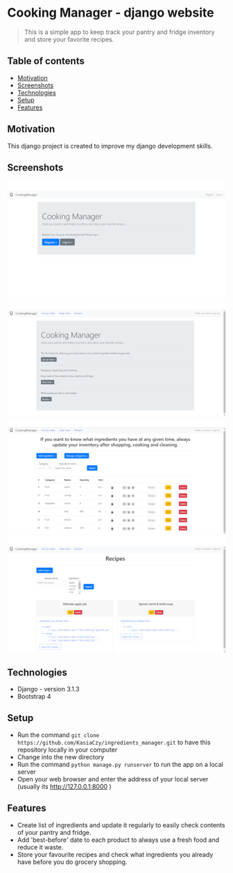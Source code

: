 # Cooking Manager - django website
> This is a simple app to keep track your pantry and fridge inventory and store your favorite recipes.
## Table of contents
* [Motivation](#motivation)
* [Screenshots](#screenshots)
* [Technologies](#technologies)
* [Setup](#setup)
* [Features](#features)

## Motivation
This django project is created to improve my django development skills.

## Screenshots
![Example screenshot](./img_github/img1.png)
![Example screenshot](./img_github/img2.png)
![Example screenshot](./img_github/img3.png)
![Example screenshot](./img_github/img4.png)

## Technologies
* Django - version 3.1.3
* Bootstrap 4

## Setup
* Run the command `git clone https://github.com/KasiaCzy/ingredients_manager.git` to have this repository locally in your computer
* Change into the new directory
* Run the command `python manage.py runserver` to run the app on a local server
* Open your web browser and enter the address of your local server (usually its http://127.0.0.1:8000 )

## Features
* Create list of ingredients and update it regularly to  easily check contents of your pantry and fridge.
* Add 'best-before' date to each product to always use a fresh food and reduce it waste.
* Store your favourite recipes and check what ingredients you already have before you do grocery shopping.